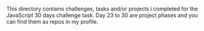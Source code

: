 This directory contains challenges, tasks and/or projects i completed for the JavaScript 30 days challenge task.
Day 23 to 30 are project phases and you can find them as repos in my profile.
